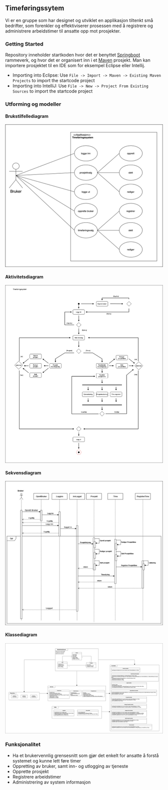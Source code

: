 ## Timeføringssytem

Vi er en gruppe som har designet og utviklet en applikasjon tiltenkt små bedrifter, som forenkler og effektiviserer prosessen med å registrere og administrere arbeidstimer til ansatte opp mot prosjekter.

### Getting Started

Repository inneholder startkoden hvor det er benyttet [Springboot](https://spring.io/projects/spring-boot) rammeverk, og hvor det er organisert inn i et [Maven](https://maven.apache.org/) prosjekt. Man kan importere prosjektet til en IDE som for eksempel Eclipse eller Intellij.

- Importing into Eclipse: Use `File -> Import -> Maven -> Existing Maven Projects` to import the startcode project
- Importing into IntelliJ: Use `File -> New -> Project From Existing Sources` to import the startcode project


### Utforming og modeller

#### Brukstilfellediagram
![](assets/BrukstilfellemodellV7(Rudi).jpg)

#### Aktivitetsdiagram
![](assets/AktivitetsdiagramV4.jpg)

#### Sekvensdiagram
![](assets/SekvensdiagramV4.2.jpg)

#### Klassediagram
![](assets/Klassediagram4.4.jpg)


### Funksjonalitet

- Ha et brukervennlig grensesnitt som gjør det enkelt for ansatte å forstå systemet og kunne
lett føre timer
- Oppretting av bruker, samt inn- og utlogging av tjeneste
- Opprette prosjekt
- Registrere arbeidstimer
- Administrering av system informasjon
  
